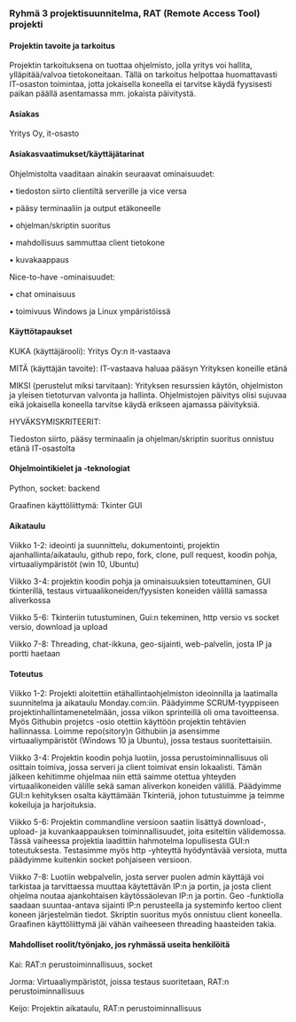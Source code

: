### Ryhmä 3 projektisuunnitelma, RAT (Remote Access Tool) projekti

#### Projektin tavoite ja tarkoitus
Projektin tarkoituksena on tuottaa ohjelmisto, jolla yritys voi hallita, ylläpitää/valvoa tietokoneitaan. Tällä on tarkoitus helpottaa huomattavasti IT-osaston toimintaa, jotta jokaisella koneella ei tarvitse käydä fyysisesti paikan päällä asentamassa mm. jokaista päivitystä. 

#### Asiakas
Yritys Oy, it-osasto 

#### Asiakasvaatimukset/käyttäjätarinat

Ohjelmistolta vaaditaan ainakin seuraavat ominaisuudet:

•	tiedoston siirto clientiltä serverille ja vice versa

•	pääsy terminaaliin ja output etäkoneelle

•	ohjelman/skriptin suoritus

•	mahdollisuus sammuttaa client tietokone

•	kuvakaappaus

Nice-to-have -ominaisuudet:

•	chat ominaisuus

•	toimivuus Windows ja Linux ympäristöissä 


#### Käyttötapaukset

KUKA (käyttäjärooli): 
Yritys Oy:n it-vastaava

MITÄ (käyttäjän tavoite): 
IT-vastaava haluaa pääsyn Yrityksen koneille etänä

MIKSI (perustelut miksi tarvitaan): 
Yrityksen resurssien käytön, ohjelmiston ja yleisen tietoturvan valvonta ja hallinta. Ohjelmistojen päivitys olisi sujuvaa eikä jokaisella koneella tarvitse käydä erikseen ajamassa päivityksiä. 

HYVÄKSYMISKRITEERIT: 

Tiedoston siirto, pääsy terminaalin ja ohjelman/skriptin suoritus onnistuu etänä IT-osastolta

#### Ohjelmointikielet ja -teknologiat
Python, socket: backend

Graafinen käyttöliittymä: Tkinter GUI 

#### Aikataulu
Viikko 1-2: ideointi ja suunnittelu, dokumentointi, projektin ajanhallinta/aikataulu, github repo, fork, clone, pull request, koodin pohja, virtuaaliympäristöt (win 10, Ubuntu)

Viikko 3-4: projektin koodin pohja ja ominaisuuksien toteuttaminen, GUI tkinterillä, testaus virtuaalikoneiden/fyysisten koneiden välillä samassa aliverkossa

Viikko 5-6: Tkinteriin tutustuminen, Gui:n tekeminen, http versio vs socket versio, download ja upload

Viikko 7-8: Threading, chat-ikkuna, geo-sijainti, web-palvelin, josta IP ja portti haetaan 

#### Toteutus
Viikko 1-2: Projekti aloitettiin etähallintaohjelmiston ideoinnilla ja laatimalla suunnitelma ja aikataulu Monday.com:iin. Päädyimme SCRUM-tyyppiseen projektinhallintamenetelmään, jossa viikon sprinteillä oli oma tavoitteensa. Myös Githubin projetcs -osio otettiin käyttöön projektin tehtävien hallinnassa. Loimme repo(sitory)n Githubiin ja asensimme virtuaaliympäristöt (Windows 10 ja Ubuntu), jossa testaus suoritettaisiin.  

Viikko 3-4: Projektin koodin pohja luotiin, jossa perustoiminnallisuus oli osittain toimiva, jossa serveri ja client toimivat ensin lokaalisti. Tämän jälkeen kehitimme ohjelmaa niin että saimme otettua yhteyden virtuaalikoneiden välille sekä saman aliverkon koneiden välillä. Päädyimme GUI:n kehityksen osalta käyttämään Tkinteriä, johon tutustuimme ja teimme kokeiluja ja harjoituksia.

Viikko 5-6: Projektin commandline versioon saatiin lisättyä download-, upload- ja kuvankaappauksen toiminnallisuudet, joita esiteltiin välidemossa. Tässä vaiheessa projektia laadittiin hahmotelma lopullisesta GUI:n toteutuksesta. Testasimme myös http -yhteyttä hyödyntävää versiota, mutta päädyimme kuitenkin socket pohjaiseen versioon.

Viikko 7-8: Luotiin webpalvelin, josta server puolen admin käyttäjä voi tarkistaa ja tarvittaessa muuttaa käytettävän IP:n ja portin, ja josta client ohjelma noutaa ajankohtaisen käytössäolevan IP:n ja portin. Geo -funktiolla saadaan suuntaa-antava sijainti IP:n perusteella ja systeminfo kertoo client koneen järjestelmän tiedot. Skriptin suoritus myös onnistuu client koneella. Graafinen käyttöliittymä jäi vähän vaiheeseen threading haasteiden takia.

#### Mahdolliset roolit/työnjako, jos ryhmässä useita henkilöitä 
Kai: RAT:n perustoiminnallisuus, socket

Jorma: Virtuaaliympäristöt, joissa testaus suoritetaan, RAT:n perustoiminnallisuus

Keijo: Projektin aikataulu, RAT:n perustoiminnallisuus

